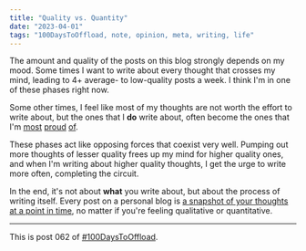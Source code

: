 ```yaml
---
title: "Quality vs. Quantity"
date: "2023-04-01"
tags: "100DaysToOffload, note, opinion, meta, writing, life"
---
```


The amount and quality of the posts on this blog strongly depends on my mood. Some times I want to write about every thought that crosses my mind, leading to 4+ average- to low-quality posts a week. I think I'm in one of these phases right now.

Some other times, I feel like most of my thoughts are not worth the effort to write about, but the ones that I **do** write about, often become the ones that I'm [most](/posts/2021-04-07-pgp-guide) [proud](/posts/2021-10-04-server-side-caching-with-apollo-graphql) [of](/posts/2021-01-18-reasons-the-fediverse-is-better).

These phases act like opposing forces that coexist very well. Pumping out more thoughts of lesser quality frees up my mind for higher quality ones, and when I'm writing about higher quality thoughts, I get the urge to write more often, completing the circuit.

In the end, it's not about **what** you write about, but about the process of writing itself. Every post on a personal blog is [a snapshot of your thoughts at a point in time](https://kevquirk.com/thoughts-on-editing-posts/), no matter if you're feeling qualitative or quantitative.

---

This is post 062 of [#100DaysToOffload](https://100daystooffload.com/).

